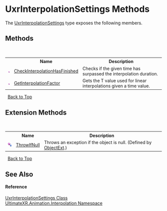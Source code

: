 # UxrInterpolationSettings Methods
 

The <a href="T_UltimateXR_Animation_Interpolation_UxrInterpolationSettings">UxrInterpolationSettings</a> type exposes the following members.


## Methods
&nbsp;<table><tr><th></th><th>Name</th><th>Description</th></tr><tr><td>![Public method](media/pubmethod.gif "Public method")</td><td><a href="M_UltimateXR_Animation_Interpolation_UxrInterpolationSettings_CheckInterpolationHasFinished">CheckInterpolationHasFinished</a></td><td>
Checks if the given time has surpassed the interpolation duration.</td></tr><tr><td>![Public method](media/pubmethod.gif "Public method")</td><td><a href="M_UltimateXR_Animation_Interpolation_UxrInterpolationSettings_GetInterpolationFactor">GetInterpolationFactor</a></td><td>
Gets the T value used for linear interpolations given a time value.</td></tr></table>&nbsp;
<a href="#uxrinterpolationsettings-methods">Back to Top</a>

## Extension Methods
&nbsp;<table><tr><th></th><th>Name</th><th>Description</th></tr><tr><td>![Public Extension Method](media/pubextension.gif "Public Extension Method")</td><td><a href="M_UltimateXR_Extensions_System_ObjectExt_ThrowIfNull">ThrowIfNull</a></td><td>
Throws an exception if the object is null.
 (Defined by <a href="T_UltimateXR_Extensions_System_ObjectExt">ObjectExt</a>.)</td></tr></table>&nbsp;
<a href="#uxrinterpolationsettings-methods">Back to Top</a>

## See Also


#### Reference
<a href="T_UltimateXR_Animation_Interpolation_UxrInterpolationSettings">UxrInterpolationSettings Class</a><br /><a href="N_UltimateXR_Animation_Interpolation">UltimateXR.Animation.Interpolation Namespace</a><br />